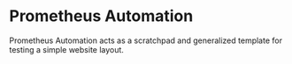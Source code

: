 # Prometheus Automation

Prometheus Automation acts as a scratchpad and generalized template for testing a simple website layout.
